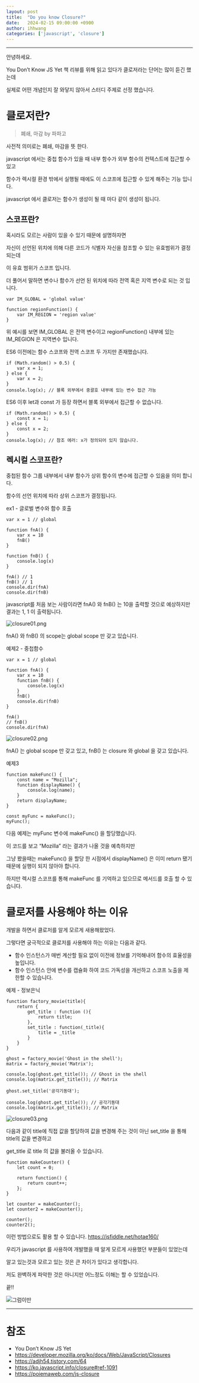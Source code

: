 ```yaml
---
layout: post
title:  "Do you know Closure?"
date:   2024-02-15 09:00:00 +0900
author: ihhwang
categories: ['javascript', 'closure']
---
```

<hr/>

안녕하세요. 

You Don’t Know JS Yet 책 리뷰를 위해 읽고 있다가 클로저라는 단어는 많이 듣긴 했는데

실제로 어떤 개념인지 잘 와닿지 않아서 스터디 주제로 선정 했습니다.

# 클로저란?

> 폐쇄, 마감 by 파파고

사전적 의미로는 폐쇄, 마감을 뜻 한다.

javascript 에서는 중첩 함수가 있을 때 내부 함수가 외부 함수의 컨텍스트에 접근할 수 있고

함수가 렉시컬 환경 밖에서 실행될 때에도 이 스코프에 접근할 수 있게 해주는 기능 입니다.

javascript 에서 클로저는 함수가 생성이 될 때 마다 같이 생성이 됩니다.

## 스코프란?

혹시라도 모르는 사람이 있을 수 있기 때문에 설명하자면

자신이 선언된 위치에 의해 다른 코드가 식별자 자신을 참조할 수 있는 유효범위가 결정되는데

이 유효 범위가 스코프 입니다.

더 풀어서 말하면 변수나 함수가 선언 된 위치에 따라 전역 혹은 지역 변수로 되는 것 입니다.


    var IM_GLOBAL = 'global value'
    
    function regionFunction() {
        var IM_REGION = 'region value'
    }

위 예시를 보면 IM_GLOBAL 은 전역 변수이고 regionFunction() 내부에 있는 IM_REGION 은 지역변수 입니다.

ES6 이전에는 함수 스코프와 전역 스코프 두 가지만 존재했습니다.

    if (Math.random() > 0.5) {
        var x = 1;
    } else {
        var x = 2;
    }
    console.log(x); // 블록 외부에서 중괄호 내부에 있는 변수 접근 가능

ES6 이후 let과 const 가 등장 하면서 블록 외부에서 접근할 수 없습니다.

    if (Math.random() > 0.5) {
        const x = 1;
    } else {
        const x = 2;
    }
    console.log(x); // 참조 에러: x가 정의되어 있지 않습니다.


## 렉시컬 스코프란?

중첩된 함수 그룹 내부에서 내부 함수가 상위 함수의 변수에 접근할 수 있음을 의미 합니다.

함수의 선언 위치에 따라 상위 스코프가 결정됩니다.

ex1 - 글로벌 변수와 함수 호출

    var x = 1 // global
    
    function fnA() {
        var x = 10
        fnB()
    }
    
    function fnB() {
        console.log(x)
    }
    
    fnA() // 1
    fnB() // 1
    console.dir(fnA)
    console.dir(fnB)

javascript를 처음 보는 사람이라면 fnA() 와 fnB() 는 10을 출력할 것으로 예상하지만 결과는 1, 1 이 출력됩니다.

![closure01.png](/assets/images/ihhwang/closure/closure01.png)

fnA() 와 fnB() 의 scope는 global scope 만 갖고 있습니다.

예제2 - 중첩함수

    var x = 1 // global
    
    function fnA() {
        var x = 10
        function fnB() {
            console.log(x)
        }
        fnB()
        console.dir(fnB)
    }
    
    fnA()
    // fnB()
    console.dir(fnA)

![closure02.png](/assets/images/ihhwang/closure/closure02.png)

fnA() 는 global scope 만 갖고 있고, fnB() 는 closure 와 global 을 갖고 있습니다.

예제3

    function makeFunc() {
        const name = "Mozilla";
        function displayName() {
            console.log(name);
        }
        return displayName;
    }
    
    const myFunc = makeFunc();
    myFunc();

다음 예제는 myFunc 변수에 makeFunc() 을 할당했습니다.

이 코드를 보고 “Mozilla” 라는 결과가 나올 것을 예측하지만 

그냥 봤을때는 makeFunc() 을 할당 한 시점에서 displayName() 은 이미 return 됐기 때문에 실행이 되지 않아야 합니다. 

하지만 렉시컬 스코프를 통해 makeFunc 를 기억하고 있으므로 메서드를 호출 할 수 있습니다.

# 클로저를 사용해야 하는 이유

개발을 하면서 클로저를 알게 모르게 새용해왔었다.

그렇다면 궁극적으로 클로저를 사용해야 하는 이유는 다음과 같다.

* 함수 인스턴스가 매번 계산할 필요 없이 이전에 정보를 기억해내어 함수의 효율성을 높입니다.
* 함수 인스턴스 안에 변수를 캡슐화 하여 코드 가독성을 개선하고 스코프 노출을 제한할 수 있습니다.

예제 - 정보은닉

    function factory_movie(title){
        return {
            get_title : function (){
                return title;
            },
            set_title : function(_title){
                title = _title
            }
        }
    }

    ghost = factory_movie('Ghost in the shell');
    matrix = factory_movie('Matrix');
    
    console.log(ghost.get_title()); // Ghost in the shell
    console.log(matrix.get_title()); // Matrix
    
    ghost.set_title('공각기동대');
    
    console.log(ghost.get_title()); // 공각기동대
    console.log(matrix.get_title()); // Matrix

![closure03.png](/assets/images/ihhwang/closure/closure03.png)

다음과 같이 title에 직접 값을 할당하여 값을 변경해 주는 것이 아닌 set_title 을 통해 title의 값을 변경하고 

get_title 로 title 의 값을 불러올 수 있습니다.

    function makeCounter() {
        let count = 0;
        
        return function() {
            return count++;
        };
    }

    let counter = makeCounter();
    let counter2 = makeCounter();
    
    counter();
    counter2();

이런 방법으로도 활용 할 수 있습니다.
https://jsfiddle.net/hotae160/

우리가 javascript 를 사용하여 개발했을 때 알게 모르게 사용했던 부분들이 있었는데 

알고 있는것과 모르고 있는 것은 큰 차이가 있다고 생각합니다.

저도 완벽하게 파악한 것은 아니지만 어느정도 이해는 할 수 있었습니다.

끝!!

![그럼이만](/assets/images/ihhwang/img.gif)

---
# 참조

* You Don’t Know JS Yet
* https://developer.mozilla.org/ko/docs/Web/JavaScript/Closures
* https://adjh54.tistory.com/64
* https://ko.javascript.info/closure#ref-1091
* https://poiemaweb.com/js-closure